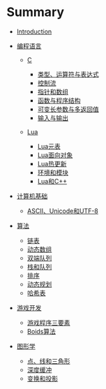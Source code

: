 # Summary

* [Introduction](README.md)

* [编程语言]()
    * [C]()
        * [类型、运算符与表达式](/programming_language/C/类型、运算符与表达式.md)
        * [控制流](/programming_language/C/控制流.md)
        * [指针和数组](/programming_language/C/指针和数组.md)
        * [函数与程序结构](/programming_language/C/函数与程序结构.md)
        * [可变长参数与多返回值](/programming_language/C/可变长参数与多返回值.md)
        * [输入与输出](/programming_language/C/输入与输出.md)

    * [Lua]()
        * [Lua元表](/programming_language/Lua/Lua元表.md)
        * [Lua面向对象](/programming_language/Lua/Lua面向对象.md)
        * [Lua热更新](/programming_language/Lua/Lua热更新.md)
        * [环境和模块](/programming_language/Lua/环境和模块.md)
        * [Lua和C++](/programming_language/Lua/Lua和C++.md)

* [计算机基础]()
    * [ASCII、Unicode和UTF-8](/basic/ascii_utf_8.md)

* [算法]()
    * [链表](/algorithm/链表.md)
    * [动态数组](/algorithm/动态数组.md)
    * [双端队列](/algorithm/双端队列.md)
    * [栈和队列](/algorithm/栈和队列.md)
    * [排序](/algorithm/sort.md)
    * [动态规划](/algorithm/DP.md)
    * [哈希表](/algorithm/哈希表.md)

* [游戏开发]()
    * [游戏程序三要素](/game_development/game_loop.md)
    * [Boids算法](/game_development/Boids算法.md)

* [图形学]()
    * [点、线和三角形](/game_development/点、线和三角形.md)
    * [深度缓冲](/game_development/深度缓冲.md)
    * [变换和投影](/game_development/变换和投影.md)
